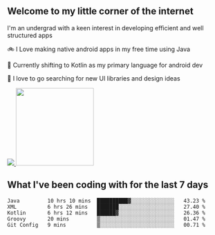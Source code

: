 ## Welcome to my little corner of the internet
I'm an undergrad with a keen interest in developing efficient and well structured apps

🚲 I Love making native android apps in my free time using Java

🌄 Currently shifting to Kotlin as my primary language for android dev

🔮  I love to go searching for new UI libraries and design ideas

<a href="">
  <img src="https://komarev.com/ghpvc/?username=ade3l&style=flat-square" />
</a>

<img height="180em" src="https://github-readme-stats-eight-theta.vercel.app/api/top-langs/?username=ade3l&langs_count=7&theme=cobalt&layout=compact"/>

## What I've been coding with for the last 7 days
<!--START_SECTION:waka-->
```text
Java         10 hrs 10 mins  ██████████▓░░░░░░░░░░░░░░   43.23 % 
XML          6 hrs 26 mins   ███████░░░░░░░░░░░░░░░░░░   27.40 % 
Kotlin       6 hrs 12 mins   ██████▓░░░░░░░░░░░░░░░░░░   26.36 % 
Groovy       20 mins         ▒░░░░░░░░░░░░░░░░░░░░░░░░   01.47 % 
Git Config   9 mins          ▒░░░░░░░░░░░░░░░░░░░░░░░░   00.71 % 
```
<!--END_SECTION:waka-->
